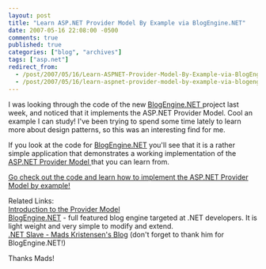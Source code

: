 ```yaml
---
layout: post
title: "Learn ASP.NET Provider Model By Example via BlogEngine.NET"
date: 2007-05-16 22:08:00 -0500
comments: true
published: true
categories: ["blog", "archives"]
tags: ["asp.net"]
redirect_from: 
  - /post/2007/05/16/Learn-ASPNET-Provider-Model-By-Example-via-BlogEngineNET
  - /post/2007/05/16/learn-aspnet-provider-model-by-example-via-blogenginenet
---
```

<!-- more -->
<p>I was looking through the code of the new <a href="http://codeplex.com/blogengine">BlogEngine.NET </a>project last week, and noticed that it implements the ASP.NET Provider Model. Cool an example I can study! I've been trying to spend some time lately to learn more about design patterns, so this was an interesting find for me.</p>
<p>If you look at the code for <a href="http://codeplex.com/blogengine">BlogEngine.NET</a> you'll see that it is a rather simple application that demonstrates a working implementation of the <a href="http://msdn2.microsoft.com/en-us/library/aa479030.aspx">ASP.NET Provider Model </a>that you can learn from.</p>
<p><a href="http://www.codeplex.com/blogengine/SourceControl/ListDownloadableCommits.aspx">Go check out the code and learn&nbsp;how to implement the ASP.NET Provider Model&nbsp;by example!</a></p>
<p>Related Links:<br /> <a href="http://msdn2.microsoft.com/en-us/library/aa479030.aspx">Introduction to the Provider Model</a><br /> <a href="http://www.codeplex.com/blogengine">BlogEngine.NET</a>&nbsp;- full featured blog engine targeted at .NET developers. It is light weight and very simple to modify and extend.<br /> <a href="http://blog.madskristensen.dk">.NET Slave - Mads Kristensen's Blog</a> (don't forget to thank him for BlogEngine.NET!)</p>
<p>Thanks Mads!</p>
